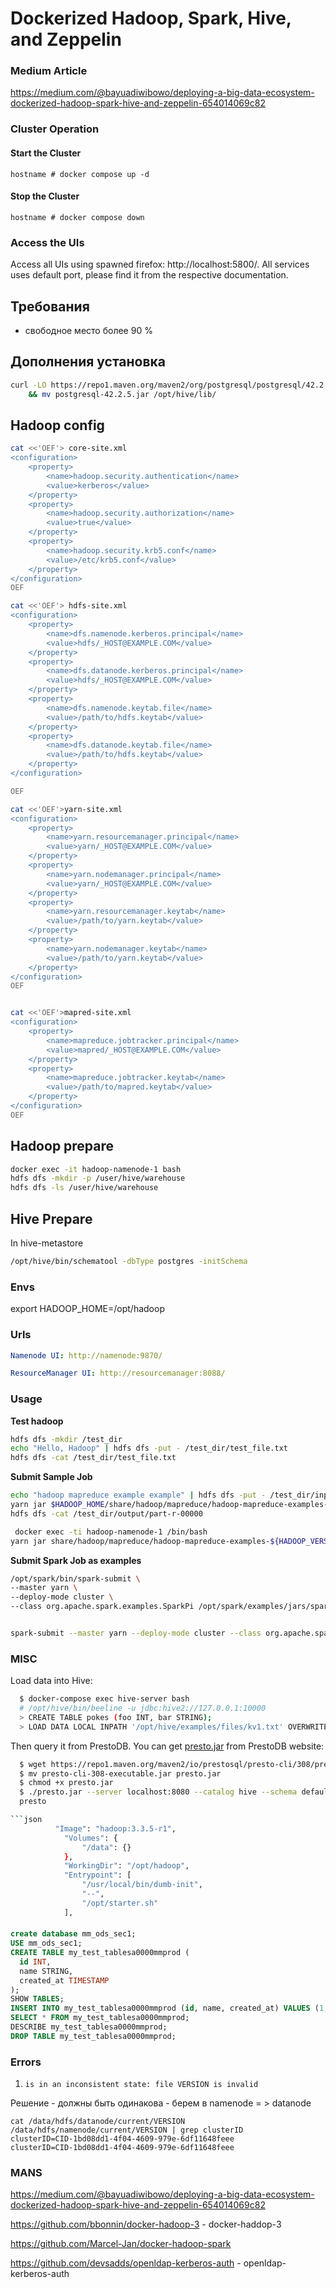 # Dockerized Hadoop, Spark, Hive, and Zeppelin
### Medium Article
https://medium.com/@bayuadiwibowo/deploying-a-big-data-ecosystem-dockerized-hadoop-spark-hive-and-zeppelin-654014069c82
### Cluster Operation
#### Start the Cluster

    hostname # docker compose up -d

#### Stop the Cluster

    hostname # docker compose down

### Access the UIs
Access all UIs using spawned firefox: http://localhost:5800/. All services uses default port, please find it from the respective documentation.


## Требования 

 - свободное место более 90 %

## Дополнения установка

```sh
curl -LO https://repo1.maven.org/maven2/org/postgresql/postgresql/42.2.5/postgresql-42.2.5.jar \
    && mv postgresql-42.2.5.jar /opt/hive/lib/
```


## Hadoop config

```sh
cat <<'OEF'> core-site.xml
<configuration>
    <property>
        <name>hadoop.security.authentication</name>
        <value>kerberos</value>
    </property>
    <property>
        <name>hadoop.security.authorization</name>
        <value>true</value>
    </property>
    <property>
        <name>hadoop.security.krb5.conf</name>
        <value>/etc/krb5.conf</value>
    </property>
</configuration>
OEF

cat <<'OEF'> hdfs-site.xml
<configuration>
    <property>
        <name>dfs.namenode.kerberos.principal</name>
        <value>hdfs/_HOST@EXAMPLE.COM</value>
    </property>
    <property>
        <name>dfs.datanode.kerberos.principal</name>
        <value>hdfs/_HOST@EXAMPLE.COM</value>
    </property>
    <property>
        <name>dfs.namenode.keytab.file</name>
        <value>/path/to/hdfs.keytab</value>
    </property>
    <property>
        <name>dfs.datanode.keytab.file</name>
        <value>/path/to/hdfs.keytab</value>
    </property>
</configuration>

OEF

cat <<'OEF'>yarn-site.xml
<configuration>
    <property>
        <name>yarn.resourcemanager.principal</name>
        <value>yarn/_HOST@EXAMPLE.COM</value>
    </property>
    <property>
        <name>yarn.nodemanager.principal</name>
        <value>yarn/_HOST@EXAMPLE.COM</value>
    </property>
    <property>
        <name>yarn.resourcemanager.keytab</name>
        <value>/path/to/yarn.keytab</value>
    </property>
    <property>
        <name>yarn.nodemanager.keytab</name>
        <value>/path/to/yarn.keytab</value>
    </property>
</configuration>
OEF


cat <<'OEF'>mapred-site.xml
<configuration>
    <property>
        <name>mapreduce.jobtracker.principal</name>
        <value>mapred/_HOST@EXAMPLE.COM</value>
    </property>
    <property>
        <name>mapreduce.jobtracker.keytab</name>
        <value>/path/to/mapred.keytab</value>
    </property>
</configuration>
OEF


```


## Hadoop prepare

```sh
docker exec -it hadoop-namenode-1 bash
hdfs dfs -mkdir -p /user/hive/warehouse
hdfs dfs -ls /user/hive/warehouse
```


## Hive Prepare 

In hive-metastore
```sh
/opt/hive/bin/schematool -dbType postgres -initSchema
```




### Envs

export HADOOP_HOME=/opt/hadoop

### Urls

```yaml
Namenode UI: http://namenode:9870/

ResourceManager UI: http://resourcemanager:8088/
```

### Usage

**Test hadoop**


```sh
hdfs dfs -mkdir /test_dir
echo "Hello, Hadoop" | hdfs dfs -put - /test_dir/test_file.txt
hdfs dfs -cat /test_dir/test_file.txt
```

**Submit Sample Job**

```sh
echo "hadoop mapreduce example example" | hdfs dfs -put - /test_dir/input.txt
yarn jar $HADOOP_HOME/share/hadoop/mapreduce/hadoop-mapreduce-examples-3.3.5.jar wordcount /test_dir/input.txt /test_dir/output
hdfs dfs -cat /test_dir/output/part-r-00000
```

```sh
 docker exec -ti hadoop-namenode-1 /bin/bash
yarn jar share/hadoop/mapreduce/hadoop-mapreduce-examples-${HADOOP_VERSION:-3.3.5}.jar pi 10 15
```

**Submit Spark Job as examples**

```sh
/opt/spark/bin/spark-submit \
--master yarn \
--deploy-mode cluster \
--class org.apache.spark.examples.SparkPi /opt/spark/examples/jars/spark-examples_2.12-3.5.2.jar


spark-submit --master yarn --deploy-mode cluster --class org.apache.spark.examples.SparkPi /opt/spark/examples/jars/spark-examples_2.12-3.5.2.jar


```

### MISC

Load data into Hive:

```sh
  $ docker-compose exec hive-server bash
  # /opt/hive/bin/beeline -u jdbc:hive2://127.0.0.1:10000
  > CREATE TABLE pokes (foo INT, bar STRING);
  > LOAD DATA LOCAL INPATH '/opt/hive/examples/files/kv1.txt' OVERWRITE INTO TABLE pokes;
```

Then query it from PrestoDB. You can get [presto.jar](https://prestosql.io/docs/current/installation/cli.html) from PrestoDB website:
```sh
  $ wget https://repo1.maven.org/maven2/io/prestosql/presto-cli/308/presto-cli-308-executable.jar
  $ mv presto-cli-308-executable.jar presto.jar
  $ chmod +x presto.jar
  $ ./presto.jar --server localhost:8080 --catalog hive --schema default
  presto

```json
          "Image": "hadoop:3.3.5-r1",
            "Volumes": {
                "/data": {}
            },
            "WorkingDir": "/opt/hadoop",
            "Entrypoint": [
                "/usr/local/bin/dumb-init",
                "--",
                "/opt/starter.sh"
            ],

```


####
```sql
create database mm_ods_sec1;
USE mm_ods_sec1;
CREATE TABLE my_test_tablesa0000mmprod (
  id INT,
  name STRING,
  created_at TIMESTAMP
);
SHOW TABLES;
INSERT INTO my_test_tablesa0000mmprod (id, name, created_at) VALUES (1, 'Alice', CURRENT_TIMESTAMP),(2, 'Bob', CURRENT_TIMESTAMP);
SELECT * FROM my_test_tablesa0000mmprod;
DESCRIBE my_test_tablesa0000mmprod;
DROP TABLE my_test_tablesa0000mmprod;
```

### Errors

1. `is in an inconsistent state: file VERSION is invalid`

Решение - должны быть одинакова - берем в namenode = > datanode
```
cat /data/hdfs/datanode/current/VERSION /data/hdfs/namenode/current/VERSION | grep clusterID
clusterID=CID-1bd08dd1-4f04-4609-979e-6df11648feee
clusterID=CID-1bd08dd1-4f04-4609-979e-6df11648feee
```

### MANS

https://medium.com/@bayuadiwibowo/deploying-a-big-data-ecosystem-dockerized-hadoop-spark-hive-and-zeppelin-654014069c82

https://github.com/bbonnin/docker-hadoop-3 - docker-haddop-3

https://github.com/Marcel-Jan/docker-hadoop-spark


https://github.com/devsadds/openldap-kerberos-auth - openldap-kerberos-auth 